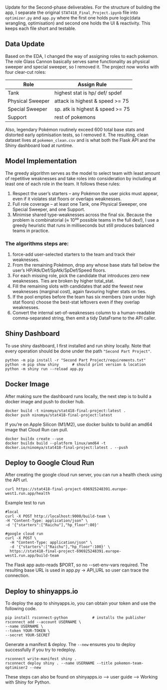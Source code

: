 Update for the Second-phase deliverables. For the structure of building the app, I separate the original ```STAT418_Final_Project.ipynb``` file into ```optimizer.py``` and ```app.py``` where the first one holds pure logic(data wrangling, optimisation) and second one holds the UI & reactivity. This keeps each file short and testable.

## Data Update 
Based on the EDA, I changed the way of assigning roles to each pokemon. The role Glass Cannon basically serves same functionality as physical sweeper and special sweeper, so I removed it. The project now works with four clear-cut roles:

| Role    | Assign Rule     |
|----------|----------|
| Tank| highest stat is hp/ def/ spdef|
| Physical Sweeper  | attack is highest & speed >= 75   |
| Special Sweeper  | sp. atk is highest & speed >= 75 |
| Support  | rest of pokemons |

Also, legendary Pokémon routinely exceed 600 total base stats and distorted early optimisation tests, so I removed it. The resulting, clean dataset lives at ```pokemon_clean.csv``` and is what both the Flask API and the Shiny dashboard load at runtime.


## Model Implementation
The greedy algorithm serves as the model to select team with least amount of repetitive weaknesses and take roles into consideration by including at least one of each role in the team. It follows these rules:
1. Respect the user’s starters – any Pokémon the user picks must appear, even if it violates stat floors or overlaps weaknesses.
2. Full role coverage – at least one Tank, one Physical Sweeper, one Special Sweeper, and one Support.
3. Minimise shared type-weaknesses across the final six.
Because the problem is combinatorial (≈ 10³⁰ possible teams in the full dex!), I use a greedy heuristic that runs in milliseconds but still produces balanced teams in practice.

### The algorithms steps are:
1. force-add user-selected starters to the team and track their weaknesses.
2. From the remaining Pokémon, drop any whose base stats fall below the user’s HP/Atk/Def/SpAtk/SpDef/Speed floors.
3. For each missing role, pick the candidate that introduces zero new weaknesses. Ties are broken by higher total_stat.
4. Fill the remaining slots with candidates that add the fewest new weaknesses (marginal cost), again favouring higher stats on ties.
5. If the pool empties before the team has six members (rare under high stat floors) choose the best-stat leftovers even if they overlap weaknesses.
6. Convert the internal set-of-weaknesses column to a human-readable comma-separated string, then emit a tidy DataFrame to the API caller.

## Shiny Dashboard
To use shiny dashboard, I first installed and run shiny locally. Note that every operation should be done under the path ```"Second Part Project"```.
```
python -m pip install -r "Second Part Project/requirements.txt"
python -m pip show shiny      # should print version & location
python -m shiny run --reload app.py
```

## Docker Image
After making sure the dashboard runs locally, the next step is to build a docker image and push to docker hub.
```
docker build -t ninomya/stat418-final-project:latest .
docker push ninomya/stat418-final-project:latest
```

If you’re on Apple Silicon (M1/M2), use docker buildx to build an amd64 image that Cloud Run can pull.
```
docker buildx create --use
docker buildx build --platform linux/amd64 -t docker.io/ninomya/stat418-final-project:latest . --push
```

## Deploy to Google Cloud Run
After creating the google cloud run server, you can run a health check using the API url.
```
curl https://stat418-final-project-696925248391.europe-west1.run.app/health
```

Example test to run
```
#local
curl -X POST http://localhost:9000/build-team \
-H "Content-Type: application/json" \
-d '{"starters":["Raichu"],"hp_floor":80}'

#google cloud run
curl -X POST \
  -H "Content-Type: application/json" \
  -d '{"starters":["Raichu"],"hp_floor":100}' \
  https://stat418-final-project-696925248391.europe-west1.run.app/build-team
```
The Flask app auto-reads $PORT, so no --set-env-vars required.
The resulting base URL is used in app.py → API_URL so user can trace the connection.

## Deploy to shinyapps.io
To deploy the app to shinyapps.io, you can obtain your token and use the following code.
```
pip install rsconnect-python           # installs the publisher
rsconnect add --account USERNAME \
--name USERNAME \
--token YOUR-TOKEN \
--secret YOUR-SECRET
```

Generate a manifest & deploy. The ```--new``` ensures you to deploy successfully if you try to redeploy.
```
rsconnect write-manifest shiny .       
rsconnect deploy shiny . --name USERNAME --title pokemon-team-optimiser2 --new
```

These steps can also be found on shinyapps.io --> user guide --> Working with Shiny for Python.


